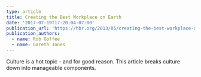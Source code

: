```yaml
---
type: article
title: Creating the Best Workplace on Earth
date: '2017-07-19T17:20:04-07:00'
publication_url: 'https://hbr.org/2013/05/creating-the-best-workplace-on-earth'
publication_authors:
  - name: Rob Goffee
  - name: Gareth Jones
---
```

Culture is a hot topic - and for good reason. This article breaks culture down into manageable components.

